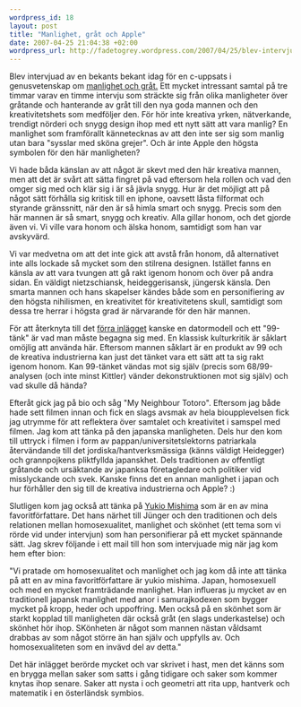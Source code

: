 ```yaml
--- 
wordpress_id: 18
layout: post
title: "Manlighet, gråt och Apple"
date: 2007-04-25 21:04:38 +02:00
wordpress_url: http://fadetogrey.wordpress.com/2007/04/25/blev-intervjuad-av-en-bekants-bekant/
---
```

Blev intervjuad av en bekants bekant idag för en c-uppsats i genusvetenskap om <a href="http://www.toomuchsexy.org/index/weblog/comments/crying_men/" title="manlighet och gråt.">manlighet och gråt.</a> Ett mycket intressant samtal på tre timmar varav en timme intervju som sträckte sig från olika manligheter över gråtande och hanterande av gråt till den nya goda mannen och den kreativitetshets som medföljer den. För hör inte kreativa yrken, nätverkande, trendigt nörderi och snygg design ihop med ett nytt sätt att vara manlig? En manlighet som framförallt kännetecknas av att den inte ser sig som manlig utan bara "sysslar med sköna grejer". Och är inte Apple den högsta symbolen för den här manligheten?

Vi hade båda känslan av att något är skevt med den här kreativa mannen, men att det är svårt att sätta fingret på vad eftersom hela rollen och vad den omger sig med och klär sig i är så jävla snygg. Hur är det möjligt att på något sätt förhålla sig kritisk till en iphone, oavsett låsta filformat och styrande gränssnitt, när den är så himla smart och snygg. Precis som den här mannen är så smart, snygg och kreativ. Alla gillar honom, och det gjorde även vi. Vi ville vara honom och älska honom, samtidigt som han var avskyvärd.

Vi var medvetna om att det inte gick att avstå från honom, då alternativet inte alls lockade så mycket som den stilrena designen. Istället fanns en känsla av att vara tvungen att gå rakt igenom honom och över på andra sidan. En väldigt nietzschiansk, heideggerisansk, jüngersk känsla. Den smarta mannen och hans skapelser kändes både som en personifiering av den högsta nihilismen, en kreativitet för kreativitetens skull, samtidigt som dessa tre herrar i högsta grad är närvarande för den här mannen.

För att återknyta till det <a href="http://fadetogrey.wordpress.com/2007/04/19/tva-recensioner/" title="förra inlägget">förra inlägget</a> kanske en datormodell och ett "99-tänk" är vad man måste begagna sig med. En klassisk kulturkritik är såklart omöjlig att använda här. Eftersom mannen såklart är en produkt av 99 och de kreativa industrierna kan just det tänket vara ett sätt att ta sig rakt igenom honom. Kan 99-tänket vändas mot sig själv (precis som 68/99-analysen (och inte minst Kittler) vänder dekonstruktionen mot sig själv) och vad skulle då hända?

Efteråt gick jag på bio och såg "My Neighbour Totoro". Eftersom jag både hade sett filmen innan och fick en slags avsmak av hela bioupplevelsen fick jag utrymme för att reflektera över samtalet och kreativitet i samspel med filmen. Jag kom att tänka på den japanska manligheten. Dels hur den kom till uttryck i filmen i form av pappan/universitetslektorns patriarkala återvändande till det jordiska/hantverksmässiga (känns väldigt Heidegger) och  grannpojkens pliktfyllda japanskhet. Dels traditionen av offentligt gråtande och ursäktande av japanksa företagledare och politiker vid misslyckande och svek. Kanske finns det en annan manlighet i japan och hur förhåller den sig till de kreativa industrierna och Apple? :)

Slutligen kom jag också att tänka på <a href="http://haecceitas.blogsome.com/category/tradgardsmasteri/" title="Yukio Mishima">Yukio Mishima</a> som är en av mina favoritförfattare. Det hans närhet till Jünger och den traditionen och dels relationen mellan homosexualitet, manlighet och skönhet (ett tema som vi rörde vid under intervjun) som han personifierar på ett mycket spännande sätt. Jag skrev följande i ett mail till hon som intervjuade mig när jag kom hem efter bion:

"Vi pratade om homosexualitet och manlighet och jag kom då inte att tänka på att en av mina favoritförfattare är yukio mishima. Japan, homosexuell och med en mycket framträdande manlighet. Han influeras ju mycket av en traditionell japansk manlighet med anor i samurajkodexen som bygger mycket på kropp, heder och uppoffring. Men också på en skönhet som är starkt kopplad till manligheten där också gråt (en slags underkastelse) och skönhet hör ihop. SKönheten är något som mannen nästan våldsamt drabbas av som något större än han själv och uppfylls av. Och homosexualiteten som en invävd del av detta."

Det här inlägget berörde mycket och var skrivet i hast, men det känns som en brygga mellan saker som satts i gång tidigare och saker som kommer knytas ihop senare. Saker att nysta i och geometri att rita upp, hantverk och matematik i en österländsk symbios.
